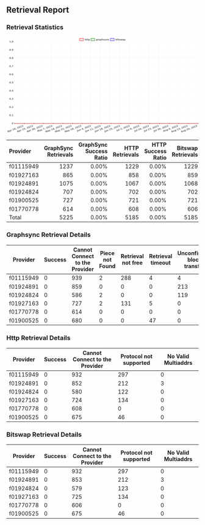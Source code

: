 ## Retrieval Report
### Retrieval Statistics
<img src="https://raw.githubusercontent.com/data-preservation-programs/filplus-checker-assets/main/filecoin-project/filecoin-plus-large-datasets/issues/311/1692929102541.png"/>

| Provider  | GraphSync Retrievals | GraphSync Success Ratio | HTTP Retrievals | HTTP Success Ratio | Bitswap Retrievals | Bitswap Success Ratio |
| :-------- | -------------------: | ----------------------: | --------------: | -----------------: | -----------------: | --------------------: |
| f01115949 |                 1237 |                   0.00% |            1229 |              0.00% |               1229 |                 0.00% |
| f01927163 |                  865 |                   0.00% |             858 |              0.00% |                859 |                 0.00% |
| f01924891 |                 1075 |                   0.00% |            1067 |              0.00% |               1068 |                 0.00% |
| f01924824 |                  707 |                   0.00% |             702 |              0.00% |                702 |                 0.00% |
| f01900525 |                  727 |                   0.00% |             721 |              0.00% |                721 |                 0.00% |
| f01770778 |                  614 |                   0.00% |             608 |              0.00% |                606 |                 0.00% |
| Total     |                 5225 |                   0.00% |            5185 |              0.00% |               5185 |                 0.00% |

### Graphsync Retrieval Details
| Provider  | Success | Cannot Connect to the Provider | Piece not Found | Retrieval not free | Retrieval timeout | Unconfirmed block transfer | No Valid Multiaddrs |
| --------- | ------- | ------------------------------ | --------------- | ------------------ | ----------------- | -------------------------- | ------------------- |
| f01115949 | 0       | 939                            | 2               | 288                | 4                 | 4                          | 0                   |
| f01924891 | 0       | 859                            | 0               | 0                  | 0                 | 213                        | 3                   |
| f01924824 | 0       | 586                            | 2               | 0                  | 0                 | 119                        | 0                   |
| f01927163 | 0       | 727                            | 2               | 131                | 5                 | 0                          | 0                   |
| f01770778 | 0       | 614                            | 0               | 0                  | 0                 | 0                          | 0                   |
| f01900525 | 0       | 680                            | 0               | 0                  | 47                | 0                          | 0                   |

### Http Retrieval Details
| Provider  | Success | Cannot Connect to the Provider | Protocol not supported | No Valid Multiaddrs |
| --------- | ------- | ------------------------------ | ---------------------- | ------------------- |
| f01115949 | 0       | 932                            | 297                    | 0                   |
| f01924891 | 0       | 852                            | 212                    | 3                   |
| f01924824 | 0       | 580                            | 122                    | 0                   |
| f01927163 | 0       | 724                            | 134                    | 0                   |
| f01770778 | 0       | 608                            | 0                      | 0                   |
| f01900525 | 0       | 675                            | 46                     | 0                   |

### Bitswap Retrieval Details
| Provider  | Success | Cannot Connect to the Provider | Protocol not supported | No Valid Multiaddrs |
| --------- | ------- | ------------------------------ | ---------------------- | ------------------- |
| f01115949 | 0       | 932                            | 297                    | 0                   |
| f01924891 | 0       | 853                            | 212                    | 3                   |
| f01924824 | 0       | 579                            | 123                    | 0                   |
| f01927163 | 0       | 725                            | 134                    | 0                   |
| f01770778 | 0       | 606                            | 0                      | 0                   |
| f01900525 | 0       | 675                            | 46                     | 0                   |
